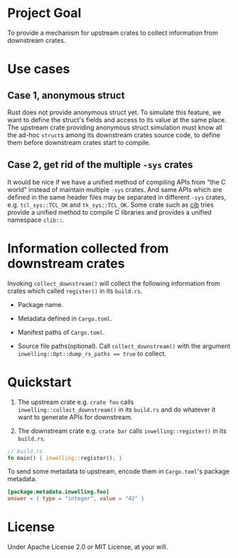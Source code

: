 # Project Goal

To provide a mechanism for upstream crates to collect information from
downstream crates.

# Use cases

## Case 1, anonymous struct

Rust does not provide anonymous struct yet. To simulate this feature, we want to
define the struct's fields and access to its value at the same place. The
upstream crate providing anonymous struct simulation must know all the ad-hoc
`struct`s among its downstream crates source code, to define them before
downstream crates start to compile.

## Case 2, get rid of the multiple `-sys` crates

It would be nice if we have a unified method of compiling APIs from
"the C world" instead of maintain multiple `-sys` crates. And same APIs which
are defined in the same header files may be separated in different `-sys`
crates, e.g. `tcl_sys::TCL_OK` and `tk_sys::TCL_OK`.  Some crate such as
[cib](https://crates.io/crates/clib) tries provide a unified method to compile C
libraries and provides a unified namespace `clib::`.

# Information collected from downstream crates

Invoking `collect_downstream()` will collect the following information from
crates which called `register()` in its `build.rs`.

- Package name.

- Metadata defined in `Cargo.toml`.

- Manifest paths of `Cargo.toml`.

- Source file paths(optional). Call `collect_downstream()` with the argument
`inwelling::Opt::dump_rs_paths == true` to collect.

# Quickstart

1. The upstream crate e.g. `crate foo` calls `inwelling::collect_downstream()`
in its `build.rs` and do whatever it want to generate APIs for downstream.

2. The downstream crate e.g. `crate bar` calls `inwelling::register()` in its
`build.rs`.

```rust
// build.rs
fn main() { inwelling::register(); }
```

To send some metadata to upstream, encode them in `Cargo.toml`'s package metadata.

```toml
[package.metadata.inwelling.foo]
answer = { type = "integer", value = "42" }
```

# License

Under Apache License 2.0 or MIT License, at your will.
